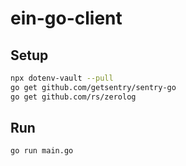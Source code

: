 # ein-go-client

## Setup

```bash
npx dotenv-vault --pull
go get github.com/getsentry/sentry-go
go get github.com/rs/zerolog
```

## Run

```bash
go run main.go
```
